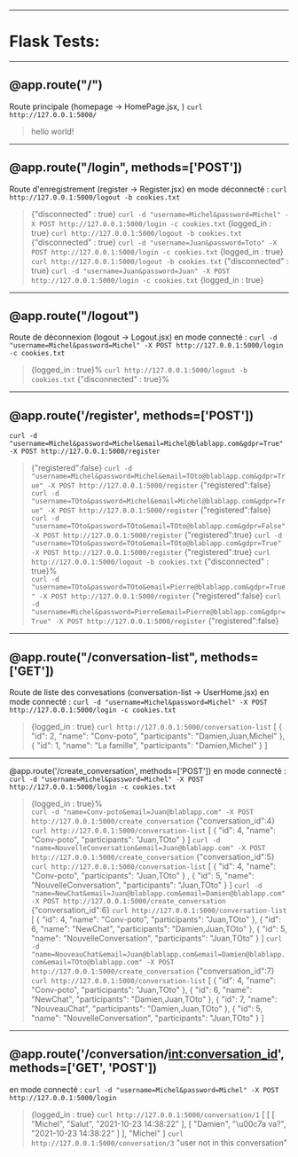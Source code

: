 __________________

#   Flask Tests:
__________________

## @app.route("/")
Route principale (homepage -> HomePage.jsx, )
`curl http://127.0.0.1:5000/`
> hello world!

________________________________________
 
## @app.route("/login", methods=['POST']) 
Route d'enregistrement (register -> Register.jsx)
en mode déconnecté :
`curl http://127.0.0.1:5000/logout -b cookies.txt`
> {"disconnected" : true}
`curl -d "username=Michel&password=Michel" -X POST http://127.0.0.1:5000/login -c cookies.txt`
> {logged_in : true}
`curl http://127.0.0.1:5000/logout -b cookies.txt`
> {"disconnected" : true} 
`curl -d "username=Juan&password=Toto" -X POST http://127.0.0.1:5000/login -c cookies.txt`
> {logged_in : true}
`curl http://127.0.0.1:5000/logout -b cookies.txt`
> {"disconnected" : true}
`curl -d "username=Juan&password=Juan" -X POST http://127.0.0.1:5000/login -c cookies.txt`
> {logged_in : true}
_______________________

## @app.route("/logout")
Route de déconnexion (logout -> Logout.jsx)
en mode connecté :
`curl -d "username=Michel&password=Michel" -X POST http://127.0.0.1:5000/login -c cookies.txt`
> {logged_in : true}%
`curl http://127.0.0.1:5000/logout -b cookies.txt`
> {"disconnected" : true}% 
_________________________________________________

## @app.route('/register', methods=['POST']) 
`curl -d "username=Michel&password=Michel&email=Michel@blablapp.com&gdpr=True" -X POST http://127.0.0.1:5000/register`
> {"registered":false}
`curl -d "username=Michel&password=Michel&email=TOto@blablapp.com&gdpr=True" -X POST http://127.0.0.1:5000/register`
> {"registered":false}
`curl -d "username=TOto&password=Michel&email=Michel@blablapp.com&gdpr=True" -X POST http://127.0.0.1:5000/register`
> {"registered":false}
`curl -d "username=TOto&password=TOto&email=TOto@blablapp.com&gdpr=False" -X POST http://127.0.0.1:5000/register`
> {"registered":true}
`curl -d "username=TOto&password=TOto&email=TOto@blablapp.com&gdpr=True" -X POST http://127.0.0.1:5000/register`
> {"registered":true}
`curl http://127.0.0.1:5000/logout -b cookies.txt`
> {"disconnected" : true}%    
`curl -d "username=TOto&password=TOto&email=Pierre@blablapp.com&gdpr=True" -X POST http://127.0.0.1:5000/register`
> {"registered":false}
`curl -d "username=Michel&password=Pierre&email=Pierre@blablapp.com&gdpr=True" -X POST http://127.0.0.1:5000/register`
> {"registered":false}
_______________________________________________
 
## @app.route("/conversation-list", methods=['GET'])
Route de liste des convesations (conversation-list -> UserHome.jsx)
en mode connecté :
`curl -d "username=Michel&password=Michel" -X POST http://127.0.0.1:5000/login -c cookies.txt`
> {logged_in : true}
`curl http://127.0.0.1:5000/conversation-list`
> [
    {
      "id": 2, 
      "name": "Conv-poto", 
      "participants": "Damien,Juan,Michel"
    }, 
    {
      "id": 1, 
      "name": "La famille", 
      "participants": "Damien,Michel"
    }
  ]
_____________________________________________________

@app.route('/create_conversation', methods=['POST'])
en mode connecté :
`curl -d "username=Michel&password=Michel" -X POST http://127.0.0.1:5000/login -c cookies.txt`
> {logged_in : true}%           
`curl -d "name=Conv-poto&email=Juan@blablapp.com" -X POST http://127.0.0.1:5000/create_conversation`
> {"conversation_id":4}
`curl http://127.0.0.1:5000/conversation-list`
> [
  {
    "id": 4, 
    "name": "Conv-poto", 
    "participants": "Juan,TOto"
  }
]
`curl -d "name=NouvelleConversation&email=Juan@blablapp.com" -X POST http://127.0.0.1:5000/create_conversation`
> {"conversation_id":5}
`curl http://127.0.0.1:5000/conversation-list`
> [
 {
   "id": 4, 
   "name": "Conv-poto", 
   "participants": "Juan,TOto"
 }
, 
  {
    "id": 5, 
    "name": "NouvelleConversation", 
    "participants": "Juan,TOto"
  }
]
`curl -d "name=NewChat&email=Juan@blablapp.com&email=Damien@blablapp.com" -X POST http://127.0.0.1:5000/create_conversation`
> {"conversation_id":6}
`curl http://127.0.0.1:5000/conversation-list`
> [
  {
    "id": 4, 
    "name": "Conv-poto", 
    "participants": "Juan,TOto"
  }, 
  {
    "id": 6, 
    "name": "NewChat", 
    "participants": "Damien,Juan,TOto"
  }, 
  {
    "id": 5, 
    "name": "NouvelleConversation", 
    "participants": "Juan,TOto"
  }
]
`curl -d "name=NouveauChat&email=Juan@blablapp.com&email=Damien@blablapp.com&email=TOto@blablapp.com" -X POST http://127.0.0.1:5000/create_conversation`
> {"conversation_id":7}
`curl http://127.0.0.1:5000/conversation-list`
> [
  {
    "id": 4, 
    "name": "Conv-poto", 
    "participants": "Juan,TOto"
  }, 
  {
    "id": 6, 
    "name": "NewChat", 
    "participants": "Damien,Juan,TOto"
  }, 
  {
    "id": 7, 
    "name": "NouveauChat", 
    "participants": "Damien,Juan,TOto"
  }, 
  {
    "id": 5, 
    "name": "NouvelleConversation", 
    "participants": "Juan,TOto"
  }
]
_____________________________________________________________________________

## @app.route('/conversation/<int:conversation_id>', methods=['GET', 'POST'])
en mode connecté :
`curl -d "username=Michel&password=Michel" -X POST http://127.0.0.1:5000/login`
> {logged_in : true}
`curl http://127.0.0.1:5000/conversation/1`
> [
  [
    [
      "Michel", 
      "Salut", 
      "2021-10-23 14:38:22"
    ], 
    [
      "Damien", 
      "\u00c7a va?", 
      "2021-10-23 14:38:22"
    ]
  ], 
  "Michel"
]
`curl http://127.0.0.1:5000/conversation/3`
> "user not in this conversation"
